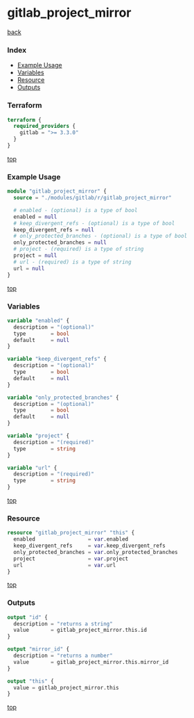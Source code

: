 # gitlab_project_mirror

[back](../gitlab.md)

### Index

- [Example Usage](#example-usage)
- [Variables](#variables)
- [Resource](#resource)
- [Outputs](#outputs)

### Terraform

```terraform
terraform {
  required_providers {
    gitlab = ">= 3.3.0"
  }
}
```

[top](#index)

### Example Usage

```terraform
module "gitlab_project_mirror" {
  source = "./modules/gitlab/r/gitlab_project_mirror"

  # enabled - (optional) is a type of bool
  enabled = null
  # keep_divergent_refs - (optional) is a type of bool
  keep_divergent_refs = null
  # only_protected_branches - (optional) is a type of bool
  only_protected_branches = null
  # project - (required) is a type of string
  project = null
  # url - (required) is a type of string
  url = null
}
```

[top](#index)

### Variables

```terraform
variable "enabled" {
  description = "(optional)"
  type        = bool
  default     = null
}

variable "keep_divergent_refs" {
  description = "(optional)"
  type        = bool
  default     = null
}

variable "only_protected_branches" {
  description = "(optional)"
  type        = bool
  default     = null
}

variable "project" {
  description = "(required)"
  type        = string
}

variable "url" {
  description = "(required)"
  type        = string
}
```

[top](#index)

### Resource

```terraform
resource "gitlab_project_mirror" "this" {
  enabled                 = var.enabled
  keep_divergent_refs     = var.keep_divergent_refs
  only_protected_branches = var.only_protected_branches
  project                 = var.project
  url                     = var.url
}
```

[top](#index)

### Outputs

```terraform
output "id" {
  description = "returns a string"
  value       = gitlab_project_mirror.this.id
}

output "mirror_id" {
  description = "returns a number"
  value       = gitlab_project_mirror.this.mirror_id
}

output "this" {
  value = gitlab_project_mirror.this
}
```

[top](#index)